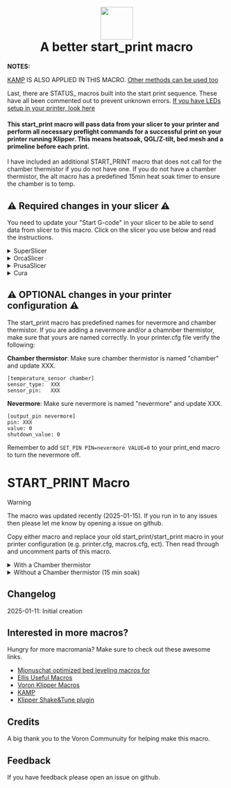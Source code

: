 <h1 align="center">
  <br>
  <img src="img/start.png" width="75""></a>
  <br>
    A better start_print macro
  <br>
</h1>

<b>NOTES:</b>

[KAMP](https://github.com/kyleisah/Klipper-Adaptive-Meshing-Purging) IS ALSO APPLIED IN THIS MACRO. [Other methods can be used too](https://www.printables.com/model/1035759-adaptive-purge-for-any-3d-printer-using-slicer-var)

Last, there are STATUS_ macros built into the start print sequence. These have all been commented out to prevent unknown errors. [If you have LEDs setup in your printer, look here](https://github.com/julianschill/klipper-led_effect)

<h4>This start_print macro will pass data from your slicer to your printer and perform all necessary preflight commands for a successful print on your printer running Klipper. This means heatsoak, QGL/Z-tilt, bed mesh and a primeline before each print.</h4>

<p>I have included an additional START_PRINT macro that does not call for the chamber thermistor if you do not have one. If you do not have a chamber thermistor, the alt macro has a predefined 15min heat soak timer to ensure the chamber is to temp.</p>

## :warning: Required changes in your slicer :warning:
You need to update your "Start G-code" in your slicer to be able to send data from slicer to this macro. Click on the slicer you use below and read the instructions.

<details>
<summary>SuperSlicer</summary>
In Superslicer go to "Printer settings" -> "Custom g-code" -> "Start G-code" and update it to:

```
M104 S0 ; Stops OrcaSlicer from sending temp waits separately
M140 S0
START_PRINT EXTRUDER=[first_layer_temperature] BED=[first_layer_bed_temperature] CHAMBER=[chamber_temperature] MATERIAL=[filament_type]
```
</details>
<details>
<summary>OrcaSlicer</summary>
In OrcaSlicer go to "Printer settings" -> "Machine start g-code" and update it to:

```
M104 S0 ; Stops OrcaSlicer from sending temp waits separately
M140 S0
START_PRINT EXTRUDER=[first_layer_temperature] BED=[first_layer_bed_temperature] CHAMBER=[chamber_temperature] MATERIAL=[filament_type]
```
</details>
<details>
<summary>PrusaSlicer</summary>

In PrusaSlicer go to "Printer settings" -> "Custom g-code" -> "Start G-code" and update it to:

```
M104 S0 ; Stops PrusaSlicer from sending temp waits separately
M140 S0
start_print EXTRUDER=[first_layer_temperature[initial_extruder]] BED=[first_layer_bed_temperature] CHAMBER=[chamber_temperature] MATERIAL=[filament_vendor]
```
</details>
<details>
<summary>Cura</summary>

In Cura go to "Settings" -> "Printer" -> "Manage printers" -> "Machine settings" -> "Start G-code" and update it to:

```
start_print EXTRUDER={material_print_temperature_layer_0} BED={material_bed_temperature_layer_0} CHAMBER={build_volume_temperature} MATERIAL={material_type}
```
</details>

## :warning: OPTIONAL changes in your printer configuration :warning:

The start_print macro has predefined names for nevermore and chamber thermistor. If you are adding a nevermore and/or a chamnber thermistor, make sure that yours are named correctly. In your printer.cfg file verify the following:

**Chamber thermistor**:
Make sure chamber thermistor is named "chamber" and update XXX.

```
[temperature_sensor chamber]
sensor_type:  XXX
sensor_pin:   XXX
```

**Nevermore**:
Make sure nevermore is named "nevermore" and update XXX.

```
[output_pin nevermore]
pin: XXX
value: 0
shutdown_value: 0
```

Remember to add ```SET_PIN PIN=nevermore VALUE=0``` to your print_end macro to turn the nevermore off.

# START_PRINT Macro

> [!WARNING]  
> The macro was updated recently (2025-01-15). If you run in to any issues then please let me know by opening a issue on github.

Copy either macro and replace your old start_print/start_print macro in your printer configuration (e.g. printer.cfg, macros.cfg, ect). Then read through and uncomment parts of this macro.

<details>
<summary>With a Chamber thermistor</summary>
  
```
#####################################################################
#   A better start_print macro
#####################################################################

[gcode_macro START_PRINT]
gcode:
  # This part fetches data from your slicer, such as bed temp, extruder temp, chamber temp, and the size of your printer.
  {% set target_bed = params.BED|int %}
  {% set target_extruder = params.EXTRUDER|int %}
  {% set target_chamber = params.CHAMBER|default("40")|int %}
  {% set x_wait = printer.toolhead.axis_maximum.x|float / 2 %}
  {% set y_wait = printer.toolhead.axis_maximum.y|float / 2 %}

  # Homes the printer, sets absolute positioning and updates the Stealthburner leds.
    #STATUS_HOMING
    {% if printer.toolhead.homed_axes != "xyz" %}
        G28                      # Full home (XYZ)
        {% else %}
          G28 Z
    {% endif %}
    G90

    M400

    CLEAR_PAUSE

  ##  Uncomment for bed mesh (1 of 2)
  BED_MESH_CLEAR       # Clears old saved bed mesh (if any)

  # Checks if the bed temp is higher than 90c - if so then trigger a time-based heatsoak
  {% if params.BED|int > 90 %}
    SET_DISPLAY_TEXT MSG="Bed: {target_bed}C"           # Displays info
    STATUS_HEATING                                      # Sets SB-LEDs to heating-mode
    M106 S255                                           # Turns on the PT-fan
    # Uncomment if you have a Nevermore.
    SET_PIN PIN=nevermore VALUE=1                      # Turns on the Nevermore
    G1 X{x_wait} Y{y_wait} Z15 F9000                    # Go to the center of the bed
    M190 S{target_bed}                                  # Sets the target temp for the bed
    SET_DISPLAY_TEXT MSG="Heatsoak: {target_chamber}C"  # Displays info
    TEMPERATURE_WAIT SENSOR="temperature_sensor chamber" MINIMUM={target_chamber}   # Waits for the chamber to reach the desired temp

 # If the bed temp is not over 90c, then handle soak based on material
  {% else %}
    SET_DISPLAY_TEXT MSG="Bed: {target_bed}C"           # Displays info
    #STATUS_HEATING                                      # Sets SB-leds to heating-mode
    G1 X{x_wait} Y{y_wait} Z15 F9000                    # Go to center of the bed
    M190 S{target_bed}                                  # Sets the target temp for the bed
    
    # Material-based soak times with variant handling
    {% set raw_material = params.MATERIAL|default("PLA")|string|upper %}
    
    # Extract base material type by handling variants
    {% set material = namespace(type="") %}
    {% if "PLA" in raw_material %}
        {% set material.type = "PLA" %}
    {% elif "PETG" in raw_material %}
        {% set material.type = "PETG" %}
    {% elif "TPU" in raw_material or "TPE" in raw_material %}
        {% set material.type = "TPU" %}
    {% elif "PVA" in raw_material %}
        {% set material.type = "PVA" %}
    {% elif "HIPS" in raw_material %}
        {% set material.type = "HIPS" %}
    {% else %}
        {% set material.type = raw_material %}
    {% endif %}

    # Define soak times
    {% set soak_time = {
        "PLA": 180000,    # 3 minutes - Standard PLA soak time
        "PETG": 240000,   # 4 minutes - PETG needs slightly longer to stabilize
        "TPU": 180000,    # 3 minutes - TPU/TPE materials
        "PVA": 180000,    # 3 minutes - Support material, similar to PLA
        "HIPS": 240000    # 4 minutes - When used as support/primary under 90C
    }[material.type]|default(300000) %}    # Default to 5 minutes if material not found
    
    SET_DISPLAY_TEXT MSG="Soak: {soak_time/60000|int}min ({raw_material})"
    G4 P{soak_time}
  {% endif %}                             # Sets the target temp for the bed
    
    # Material-based soak times with variant handling
    {% set raw_material = params.MATERIAL|default("PLA")|string|upper %}
    
    # Extract base material type by handling variants
    {% set material = namespace(type="") %}
    {% if "PLA" in raw_material %}
        {% set material.type = "PLA" %}
    {% elif "PETG" in raw_material %}
        {% set material.type = "PETG" %}
    {% elif "TPU" in raw_material or "TPE" in raw_material %}
        {% set material.type = "TPU" %}
    {% elif "PVA" in raw_material %}
        {% set material.type = "PVA" %}
    {% elif "HIPS" in raw_material %}
        {% set material.type = "HIPS" %}
    {% else %}
        {% set material.type = raw_material %}
    {% endif %}

    # Define soak times
    {% set soak_time = {
        "PLA": 180000,    # 3 minutes - Standard PLA soak time
        "PETG": 240000,   # 4 minutes - PETG needs slightly longer to stabilize
        "TPU": 180000,    # 3 minutes - TPU/TPE materials
        "PVA": 180000,    # 3 minutes - Support material, similar to PLA
        "HIPS": 240000    # 4 minutes - When used as support/primary under 90C
    }[material.type]|default(300000) %}    # Default to 5 minutes if material not found
    
    SET_DISPLAY_TEXT MSG="Soak: {soak_time/60000|int}min ({raw_material})"
    G4 P{soak_time}
  {% endif %}

  ##  Comment out for Trident (Z_TILT_ADJUST)
  #{% if 'z_tilt' in printer and not printer.z_tilt.applied %}
  #  STATUS_LEVELING
  #  SET_DISPLAY_TEXT MSG="Z-tilt adjust"     # Displays info
  #  Z_TILT_ADJUST                            # Levels the buildplate via z_tilt_adjust
  #  G28 Z                                    # Homes Z again after z_tilt_adjust
  #{% endif %}

  ## Comment out for Voron (QUAD_GANTRY_LEVEL)
  #{% if 'quad_gantry_level' in printer and not printer.quad_gantry_level.applied %}
  #  STATUS_LEVELING
  #  SET_DISPLAY_TEXT MSG="QGL"                # Displays info
  #  QUAD_GANTRY_LEVEL                         # Levels the gantry
  #  G28 Z                                     # Homes Z again after QGL
  #{% endif %}

  SMART_PARK

  # Heating nozzle to 150 degrees. This helps with getting a correct Z-home
  #STATUS_HEATING
  SET_DISPLAY_TEXT MSG="Hotend: 150C"          # Displays info
  M109 S150                                    # Heats the nozzle to 150c

  #CLEAN_NOZZLE EXTRUDER={target_extruder}     # Pass the actual print temperature for cleaning

  #STATUS_HOMING
  # Only home Z if leveling (Z-tilt or QGL) was performed
  {% if ('z_tilt' in printer and printer.z_tilt.applied) or ('quad_gantry_level' in printer and printer.quad_gantry_level.applied) %}
      G28 Z                                    # Re-home Z after z_tilt_adjust or QGL
  {% endif %}

  #STATUS_MESHING
  ##  Uncomment for bed mesh (2 of 2)
  SET_DISPLAY_TEXT MSG="Bed mesh"    # Displays info
  BED_MESH_CALIBRATE ADAPTIVE=1                # Starts bed mesh

  SMART_PARK

  # Heats up the nozzle up to target via data from slicer
  SET_DISPLAY_TEXT MSG="Hotend: {target_extruder}C"             # Displays info
  #STATUS_HEATING                                                # Sets SB-leds to heating-mode
  M107                                                          # Turns off partcooling fan
  M109 S{target_extruder}                                       # Heats the nozzle to printing temp

  # Gets ready to print by doing a purge line and updating the SB-leds
  SET_DISPLAY_TEXT MSG="Printer goes brr"          # Displays info
  #STATUS_CLEANING
  LINE_PURGE
  #STATUS_PRINTING
```
</details>

<details>
<summary>Without a Chamber thermistor (15 min soak)</summary>
  
```
#####################################################################
#   A better start_print macro
#####################################################################

[gcode_macro START_PRINT]
gcode:
  # This part fetches data from your slicer. Such as bed temp and extruder temp
  {% set target_bed = params.BED|int %}
  {% set target_extruder = params.EXTRUDER|int %}
  {% set x_wait = printer.toolhead.axis_maximum.x|float / 2 %}
  {% set y_wait = printer.toolhead.axis_maximum.y|float / 2 %}

  # Homes the printer, sets absolute positioning and updates the Stealthburner leds.
    #STATUS_HOMING
    {% if printer.toolhead.homed_axes != "xyz" %}
        G28                      # Full home (XYZ)
        {% else %}
          G28 Z
    {% endif %}
    G90

    M400

    CLEAR_PAUSE

  ##  Uncomment for bed mesh (1 of 2)
  BED_MESH_CLEAR       # Clears old saved bed mesh (if any)

  # Checks if the bed temp is higher than 90c - if so then trigger a fixed 15-minute heatsoak
  {% if params.BED|int > 90 %}
    SET_DISPLAY_TEXT MSG="Bed: {target_bed}C"           # Displays info
    #STATUS_HEATING                                      # Sets SB-leds to heating-mode
    M106 S255                                           # Turns on the PT-fan at full speed for high temp

    #  Uncomment if you have a Nevermore.
    #SET_PIN PIN=!PC13 VALUE=1                      # Turns on the nevermore
    #SET_PIN PIN=nevermore VALUE=1                      # Turns on the nevermore
    G1 X{x_wait} Y{y_wait} Z15 F9000                    # Go to center of the bed
    M190 S{target_bed}                                  # Sets the target temp for the bed
    
    # Fixed 15-minute heatsoak for all high-temp materials (ABS/ASA/PC)
    SET_DISPLAY_TEXT MSG="High Temp Heatsoak: 15min"    # Displays info
    G4 P900000                                          # Wait 15 minutes for heatsoak

  # If the bed temp is not over 90c, then handle soak based on material
  {% else %}
    SET_DISPLAY_TEXT MSG="Bed: {target_bed}C"           # Displays info
    #STATUS_HEATING                                      # Sets SB-leds to heating-mode
    M106 S150                                           # Turns on the PT-fan at lower speed for low temp
    G1 X{x_wait} Y{y_wait} Z15 F9000                    # Go to center of the bed
    M190 S{target_bed}                                  # Sets the target temp for the bed
    
    # Material-based soak times with variant handling
    {% set raw_material = params.MATERIAL|default("PLA")|string|upper %}
    
    # Extract base material type by handling variants
    {% set material = namespace(type="") %}
    {% if "PLA" in raw_material %}
        {% set material.type = "PLA" %}
    {% elif "PETG" in raw_material %}
        {% set material.type = "PETG" %}
    {% elif "TPU" in raw_material or "TPE" in raw_material %}
        {% set material.type = "TPU" %}
    {% elif "PVA" in raw_material %}
        {% set material.type = "PVA" %}
    {% elif "HIPS" in raw_material %}
        {% set material.type = "HIPS" %}
    {% else %}
        {% set material.type = raw_material %}
    {% endif %}

    # Define soak times
    {% set soak_time = {
        "PLA": 180000,    # 3 minutes - Standard PLA soak time
        "PETG": 240000,   # 4 minutes - PETG needs slightly longer to stabilize
        "TPU": 180000,    # 3 minutes - TPU/TPE materials
        "PVA": 180000,    # 3 minutes - Support material, similar to PLA
        "HIPS": 240000    # 4 minutes - When used as support/primary under 90C
    }[material.type]|default(300000) %}    # Default to 5 minutes if material not found
    
    SET_DISPLAY_TEXT MSG="Soak: {soak_time/60000|int}min ({raw_material})"
    G4 P{soak_time}
  {% endif %}

  ##  Comment out for Trident (Z_TILT_ADJUST)
  #{% if 'z_tilt' in printer and not printer.z_tilt.applied %}
  #  STATUS_LEVELING
  #  SET_DISPLAY_TEXT MSG="Z-tilt adjust"     # Displays info
  #  Z_TILT_ADJUST                            # Levels the buildplate via z_tilt_adjust
  #  G28 Z                                    # Homes Z again after z_tilt_adjust
  #{% endif %}

  ## Comment out for Voron (QUAD_GANTRY_LEVEL)
  #{% if 'quad_gantry_level' in printer and not printer.quad_gantry_level.applied %}
  #  STATUS_LEVELING
  #  SET_DISPLAY_TEXT MSG="QGL"                # Displays info
  #  QUAD_GANTRY_LEVEL                         # Levels the gantry
  #  G28 Z                                     # Homes Z again after QGL
  #{% endif %}

  SMART_PARK

  # Heating nozzle to 150 degrees. This helps with getting a correct Z-home
  #STATUS_HEATING
  SET_DISPLAY_TEXT MSG="Hotend: 150C"          # Displays info
  M109 S150                                    # Heats the nozzle to 150c

  #CLEAN_NOZZLE EXTRUDER={target_extruder}     # Pass the actual print temperature for cleaning

  #STATUS_HOMING
  # Only home Z if leveling was performed
  #{% if 'z_tilt' in printer and printer.z_tilt.applied %}
  #    G28 Z                                    # Re-home Z after z_tilt_adjust
  #{% endif %}

  #STATUS_MESHING
  ##  Uncomment for bed mesh (2 of 2)
  SET_DISPLAY_TEXT MSG="Bed mesh"    # Displays info
  BED_MESH_CALIBRATE ADAPTIVE=1                # Starts bed mesh

  SMART_PARK

  # Heats up the nozzle up to target via data from slicer
  SET_DISPLAY_TEXT MSG="Hotend: {target_extruder}C"             # Displays info
  #STATUS_HEATING                                                # Sets SB-leds to heating-mode
  M107                                                          # Turns off partcooling fan
  M109 S{target_extruder}                                       # Heats the nozzle to printing temp

  # Gets ready to print by doing a purge line and updating the SB-leds
  SET_DISPLAY_TEXT MSG="Printer goes brr"          # Displays info
  #STATUS_CLEANING
  LINE_PURGE
  #STATUS_PRINTING
```
</details>

## Changelog

2025-01-11: Initial creation 

## Interested in more macros?

Hungry for more macromania? Make sure to check out these awesome links.

- [Mjonuschat optimized bed leveling macros for](https://mjonuschat.github.io/voron-mods/docs/guides/optimized-bed-leveling-macros/)
- [Ellis Useful Macros](https://ellis3dp.com/Print-Tuning-Guide/articles/index_useful_macros.html)
- [Voron Klipper Macros](https://github.com/The-Conglomerate/Voron-Klipper-Common/)
- [KAMP](https://github.com/kyleisah/Klipper-Adaptive-Meshing-Purging)
- [Klipper Shake&Tune plugin](https://github.com/Frix-x/klippain-shaketune)


## Credits

A big thank you to the Voron Communuity for helping make this macro. 

## Feedback

If you have feedback please open an issue on github.
